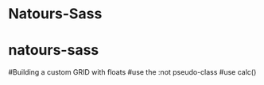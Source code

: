 # Natours-Sass
# natours-sass

#Building a custom GRID with floats
    #use the :not pseudo-class
    #use calc()

